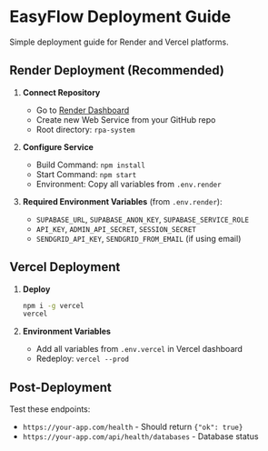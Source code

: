 # EasyFlow Deployment Guide

Simple deployment guide for Render and Vercel platforms.

## Render Deployment (Recommended)

1. **Connect Repository**
   - Go to [Render Dashboard](https://dashboard.render.com)
   - Create new Web Service from your GitHub repo
   - Root directory: `rpa-system`

2. **Configure Service**
   - Build Command: `npm install`
   - Start Command: `npm start`
   - Environment: Copy all variables from `.env.render`

3. **Required Environment Variables** (from `.env.render`):
   - `SUPABASE_URL`, `SUPABASE_ANON_KEY`, `SUPABASE_SERVICE_ROLE`
   - `API_KEY`, `ADMIN_API_SECRET`, `SESSION_SECRET`
   - `SENDGRID_API_KEY`, `SENDGRID_FROM_EMAIL` (if using email)

## Vercel Deployment

1. **Deploy**
   ```bash
   npm i -g vercel
   vercel
   ```

2. **Environment Variables**
   - Add all variables from `.env.vercel` in Vercel dashboard
   - Redeploy: `vercel --prod`

## Post-Deployment

Test these endpoints:
- `https://your-app.com/health` - Should return `{"ok": true}`
- `https://your-app.com/api/health/databases` - Database status
